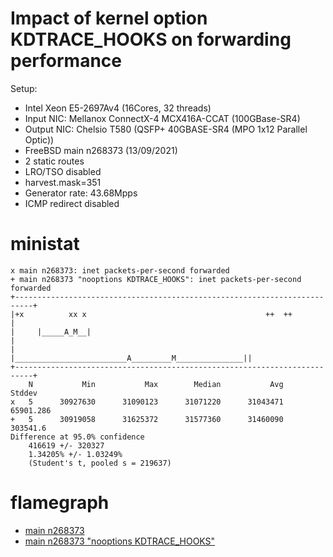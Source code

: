# Impact of kernel option KDTRACE_HOOKS on forwarding performance

Setup:
  - Intel Xeon E5-2697Av4 (16Cores, 32 threads)
  - Input NIC: Mellanox ConnectX-4 MCX416A-CCAT (100GBase-SR4)
  - Output NIC: Chelsio T580 (QSFP+ 40GBASE-SR4 (MPO 1x12 Parallel Optic))
  - FreeBSD main n268373 (13/09/2021)
  - 2 static routes
  - LRO/TSO disabled
  - harvest.mask=351
  - Generator rate: 43.68Mpps
  - ICMP redirect disabled

# ministat

```
x main n268373: inet packets-per-second forwarded
+ main n268373 "nooptions KDTRACE_HOOKS": inet packets-per-second forwarded
+--------------------------------------------------------------------------+
|+x          xx x                                        ++  ++            |
|     |_____A_M__|                                                         |
|                     |_________________________A_________M_______________||
+--------------------------------------------------------------------------+
    N           Min           Max        Median           Avg        Stddev
x   5      30927630      31090123      31071220      31043471     65901.286
+   5      30919058      31625372      31577360      31460090      303541.6
Difference at 95.0% confidence
	416619 +/- 320327
	1.34205% +/- 1.03249%
	(Student's t, pooled s = 219637)
```
# flamegraph

  - [main n268373](bench.n268373.svg)
  - [main n268373 "nooptions KDTRACE_HOOKS"](bench.n268373_NO_KDTRACE_HOOKS.svg)
